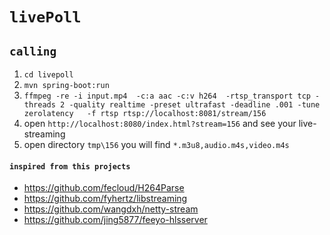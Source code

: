 # `livePoll`

## `calling`
1. `cd livepoll`
1. `mvn spring-boot:run`
2. `ffmpeg -re -i input.mp4  -c:a aac -c:v h264  -rtsp_transport tcp -threads 2 -quality realtime -preset ultrafast -deadline .001 -tune zerolatency   -f rtsp rtsp://localhost:8081/stream/156`
3.  open `http://localhost:8080/index.html?stream=156` and see your live-streaming
4.  open directory `tmp\156` you will find `*.m3u8,audio.m4s,video.m4s`


#### `inspired from this projects`
- https://github.com/fecloud/H264Parse
- https://github.com/fyhertz/libstreaming
- https://github.com/wangdxh/netty-stream
- https://github.com/jing5877/feeyo-hlsserver
